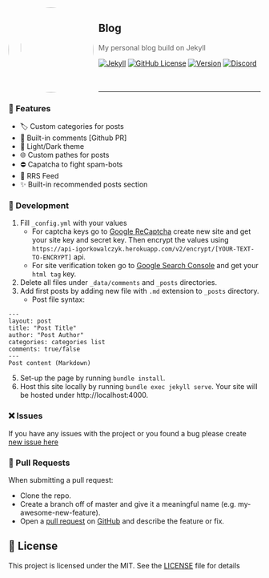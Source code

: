 <img width="170" height="170" align="left" style="float: left; margin: 0 10px 0 0; border-radius: 50%;" src="https://media.discordapp.net/attachments/710425657003212810/933327129305821184/circle.png">  

## Blog
> My personal blog build on Jekyll<br>

[![Jekyll](https://img.shields.io/github/workflow/status/igorkowalczyk/blog/Jekyll?style=flat-square&logo=github&color=%2334D058)](https://igorkowalczyk.github.io/blog)
[![GitHub License](https://img.shields.io/github/license/igorkowalczyk/blog?color=%2334D058&logo=github&style=flat-square)](https://igorkowalczyk.github.io/blog/license.txt)
[![Version](https://img.shields.io/github/v/release/igorkowalczyk/blog?color=%2334D058&logo=github&style=flat-square)](https://github.com/igorkowalczyk/blog/releases)
[![Discord](https://img.shields.io/discord/666599184844980224?color=%2334D058&logo=discord&style=flat-square&logoColor=7289da)](https://igorkowalczyk.dev/r/discord-server)
<br><br><br>

---

### 🚀 Features
- 🏷️ Custom categories for posts
- 📝 Built-in comments [Github PR]
- 🌃 Light/Dark theme
- 🌐 Custom pathes for posts
- ⛔ Capatcha to fight spam-bots
- 📶 RRS Feed
- ✨ Built-in recommended posts section

### 🧱 Development
1. Fill `_config.yml` with your values
    * For captcha keys go to [Google ReCaptcha](https://developers.google.com/recaptcha) create new site and get your site key and secret key. Then encrypt the values using `https://api-igorkowalczyk.herokuapp.com/v2/encrypt/[YOUR-TEXT-TO-ENCRYPT]` api. 
    * For site verification token go to [Google Search Console](https://search.google.com/search-console) and get your `html tag` key.
2. Delete all files under `_data/comments` and `_posts` directories.
3. Add first posts by adding new file with `.md` extension to `_posts` directory.
     * Post file syntax:
```
---
layout: post
title: "Post Title"
author: "Post Author"
categories: categories list
comments: true/false
---
Post content (Markdown)
```
5. Set-up the page by running `bundle install`.
6. Host this site locally by running `bundle exec jekyll serve`. Your site will be hosted under http://localhost:4000.

### ❌ Issues
If you have any issues with the project or you found a bug please create [new issue here](https://github.com/igorkowalczyk/blog/issues)

### 📝 Pull Requests
When submitting a pull request:

- Clone the repo.
- Create a branch off of master and give it a meaningful name (e.g. my-awesome-new-feature).
- Open a [pull request](https://github.com/igorkowalczyk/blog/pulls) on [GitHub](https://github.com) and describe the feature or fix.

## 📃 License
This project is licensed under the MIT. See the [LICENSE](https://github.com/igorkowalczyk/blog/blob/master/license.md) file for details
